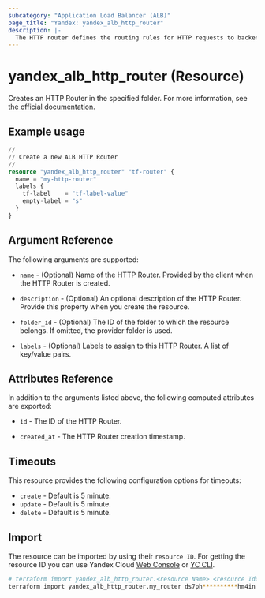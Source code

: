 ```yaml
---
subcategory: "Application Load Balancer (ALB)"
page_title: "Yandex: yandex_alb_http_router"
description: |-
  The HTTP router defines the routing rules for HTTP requests to backend groups.
---
```


# yandex_alb_http_router (Resource)

Creates an HTTP Router in the specified folder. For more information, see [the official documentation](https://yandex.cloud/docs/application-load-balancer/concepts/http-router).

## Example usage

```terraform
//
// Create a new ALB HTTP Router
//
resource "yandex_alb_http_router" "tf-router" {
  name = "my-http-router"
  labels {
    tf-label    = "tf-label-value"
    empty-label = "s"
  }
}
```

## Argument Reference

The following arguments are supported:

* `name` - (Optional) Name of the HTTP Router. Provided by the client when the HTTP Router is created.

* `description` - (Optional) An optional description of the HTTP Router. Provide this property when you create the resource.

* `folder_id` - (Optional) The ID of the folder to which the resource belongs. If omitted, the provider folder is used.

* `labels` - (Optional) Labels to assign to this HTTP Router. A list of key/value pairs.

## Attributes Reference

In addition to the arguments listed above, the following computed attributes are exported:

* `id` - The ID of the HTTP Router.

* `created_at` - The HTTP Router creation timestamp.

## Timeouts

This resource provides the following configuration options for timeouts:

- `create` - Default is 5 minute.
- `update` - Default is 5 minute.
- `delete` - Default is 5 minute.

## Import

The resource can be imported by using their `resource ID`. For getting the resource ID you can use Yandex Cloud [Web Console](https://console.yandex.cloud) or [YC CLI](https://yandex.cloud/docs/cli/quickstart).

```bash
# terraform import yandex_alb_http_router.<resource Name> <resource Id>
terraform import yandex_alb_http_router.my_router ds7ph**********hm4in
```

